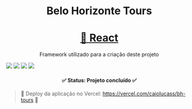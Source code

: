 <h1 align="center">Belo Horizonte Tours</h1>

<h1 align="center">
    <a href="https://pt-br.reactjs.org/">🔗 React</a>
</h1>
<p align="center">Framework utilizado para a criação deste projeto</p>

<img src="https://img.shields.io/github/issues/caiolucass/BhTours"/> <img src="https://img.shields.io/github/forks/caiolucass/BhTours"/> <img src="https://img.shields.io/github/stars/caiolucass/BhTours"/> <img src="	https://img.shields.io/github/license/caiolucass/BhTours"/>

<h4 align="center"> 
	✅  Status: Projeto concluído ✅ 
</h4>

> 🚀 Deploy da aplicação no Vercel: https://vercel.com/caiolucass/bh-tours 🚀 





